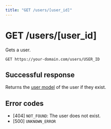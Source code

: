 ```yaml
---
title: "GET /users/[user_id]"
---
```


# GET /users/[user_id]

Gets a user.

```
GET https://your-domain.com/users/USER_ID
```

## Successful response

Returns the [user model](/reference/rest/models/user) of the user if they exist.

## Error codes

- [404] `NOT_FOUND`: The user does not exist.
- [500] `UNKNOWN_ERROR`
